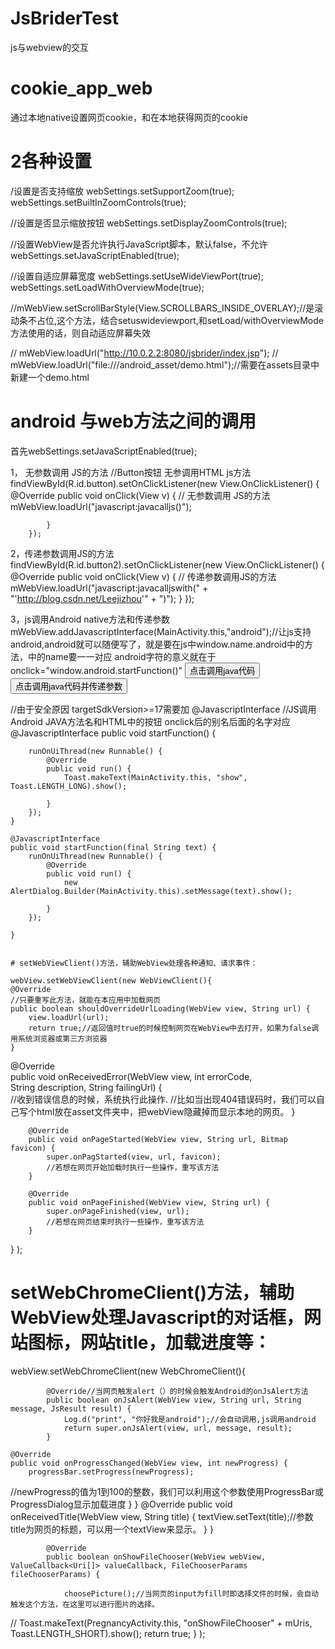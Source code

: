 # JsBriderTest
js与webview的交互

# cookie_app_web
通过本地native设置网页cookie，和在本地获得网页的cookie


# 2各种设置

/设置是否支持缩放
webSettings.setSupportZoom(true);
webSettings.setBuiltInZoomControls(true);

//设置是否显示缩放按钮
webSettings.setDisplayZoomControls(true);

//设置WebView是否允许执行JavaScript脚本，默认false，不允许
webSettings.setJavaScriptEnabled(true);

//设置自适应屏幕宽度
webSettings.setUseWideViewPort(true);
webSettings.setLoadWithOverviewMode(true);

//mWebView.setScrollBarStyle(View.SCROLLBARS_INSIDE_OVERLAY);//是滚动条不占位,这个方法，结合setuswideviewport,和setLoad/withOverviewMode方法使用的话，则自动适应屏幕失效


//        mWebView.loadUrl("http://10.0.2.2:8080/jsbrider/index.jsp");
//        mWebView.loadUrl("file:///android_asset/demo.html");//需要在assets目录中新建一个demo.html


# android 与web方法之间的调用
首先webSettings.setJavaScriptEnabled(true);

1， 无参数调用 JS的方法
//Button按钮 无参调用HTML js方法
        findViewById(R.id.button).setOnClickListener(new View.OnClickListener() {
            @Override
            public void onClick(View v) {                // 无参数调用 JS的方法
                mWebView.loadUrl("javascript:javacalljs()");

            }
        });


2，传递参数调用JS的方法
findViewById(R.id.button2).setOnClickListener(new View.OnClickListener() {
            @Override
            public void onClick(View v) {                // 传递参数调用JS的方法
                mWebView.loadUrl("javascript:javacalljswith(" + "'http://blog.csdn.net/Leejizhou'" + ")");
            }
        });


3，js调用Android native方法和传递参数
 mWebView.addJavascriptInterface(MainActivity.this,"android");//让js支持android,android就可以随便写了，就是要在js中window.name.android中的方法，中的name要一一对应
 android字符的意义就在于onclick="window.android.startFunction()"
 <input type="button"  value="点击调用java代码" onclick="window.android.startFunction()" /><br/>
<input type="button"  value="点击调用java代码并传递参数" onclick="window.android.startFunction('http://blog.csdn.net/Leejizhou')"  />

//由于安全原因 targetSdkVersion>=17需要加 @JavascriptInterface
    //JS调用Android JAVA方法名和HTML中的按钮 onclick后的别名后面的名字对应
    @JavascriptInterface
    public void startFunction() {

        runOnUiThread(new Runnable() {
            @Override
            public void run() {
                Toast.makeText(MainActivity.this, "show", Toast.LENGTH_LONG).show();

            }
        });
    }

    @JavascriptInterface
    public void startFunction(final String text) {
        runOnUiThread(new Runnable() {
            @Override
            public void run() {
                new AlertDialog.Builder(MainActivity.this).setMessage(text).show();

            }
        });

    }
    
    
    # setWebViewClient()方法，辅助WebView处理各种通知、请求事件：
    
    webView.setWebViewClient(new WebViewClient(){
    @Override
    //只要重写此方法，就能在本应用中加载网页
    public boolean shouldOverrideUrlLoading(WebView view, String url) {
        view.loadUrl(url);
        return true;//返回值时true的时候控制网页在WebView中去打开，如果为false调用系统浏览器或第三方浏览器
    }
   @Override  
   public void onReceivedError(WebView view, int errorCode,  
      String description, String failingUrl) {  
//收到错误信息的时候，系统执行此操作.
//比如当出现404错误码时，我们可以自己写个html放在asset文件夹中，把webView隐藏掉而显示本地的网页。
        }  

        @Override  
        public void onPageStarted(WebView view, String url, Bitmap favicon) {  
            super.onPagStarted(view, url, favicon);  
            //若想在网页开始加载时执行一些操作，重写该方法 
        }  

        @Override  
        public void onPageFinished(WebView view, String url) {  
            super.onPageFinished(view, url);  
            //若想在网页结束时执行一些操作，重写该方法 
        } 
}
);
 
 
 # setWebChromeClient()方法，辅助WebView处理Javascript的对话框，网站图标，网站title，加载进度等：
 
 webView.setWebChromeClient(new WebChromeClient(){
 
 
            @Override//当网页触发alert（）的时候会触发Android的onJsAlert方法
            public boolean onJsAlert(WebView view, String url, String message, JsResult result) {
                Log.d("print", "你好我是android");//会自动调用,js调用android
                return super.onJsAlert(view, url, message, result);
            }
            
    @Override
    public void onProgressChanged(WebView view, int newProgress) {
        progressBar.setProgress(newProgress);
//newProgress的值为1到100的整数，我们可以利用这个参数使用ProgressBar或ProgressDialog显示加载进度
        } 
   }
    @Override
    public void onReceivedTitle(WebView view, String title) { 
       textView.setText(title);//参数title为网页的标题，可以用一个textView来显示。
   }
}

            @Override
            public boolean onShowFileChooser(WebView webView, ValueCallback<Uri[]> valueCallback, FileChooserParams fileChooserParams) {
              
                choosePicture();//当网页的input为fill时即选择文件的时候，会自动触发这个方法，在这里可以进行图片的选择。
//                Toast.makeText(PregnancyActivity.this,  "onShowFileChooser" + mUris, Toast.LENGTH_SHORT).show();
                return true;
            }
);
